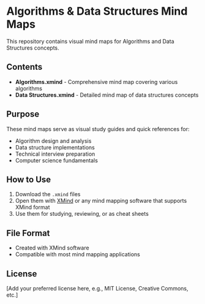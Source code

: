 # Algorithms & Data Structures Mind Maps

This repository contains visual mind maps for Algorithms and Data Structures concepts.

## Contents

- **Algorithms.xmind** - Comprehensive mind map covering various algorithms
- **Data Structures.xmind** - Detailed mind map of data structures concepts

## Purpose

These mind maps serve as visual study guides and quick references for:
- Algorithm design and analysis
- Data structure implementations
- Technical interview preparation
- Computer science fundamentals

## How to Use

1. Download the `.xmind` files
2. Open them with [XMind](https://www.xmind.net/) or any mind mapping software that supports XMind format
3. Use them for studying, reviewing, or as cheat sheets

## File Format

- Created with XMind software
- Compatible with most mind mapping applications

## License

[Add your preferred license here, e.g., MIT License, Creative Commons, etc.]
